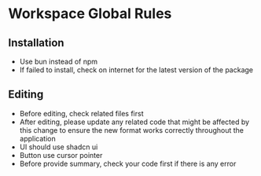 # Workspace Global Rules

## Installation
- Use bun instead of npm
- If failed to install, check on internet for the latest version of the package

## Editing
- Before editing, check related files first
- After editing, please update any related code that might be affected by this change to ensure the new format works correctly throughout the application
- UI should use shadcn ui
- Button use cursor pointer
- Before provide summary, check your code first if there is any error